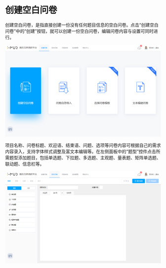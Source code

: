 # 创建空白问卷

创建空白问卷，是指直接创建一份没有任何题目信息的空白问卷。点击“创建空白问卷”中的“创建”按钮，就可以创建一份空白问卷，编辑问卷内容与设置可同时进行。

![&#x521B;&#x5EFA;&#x7A7A;&#x767D;&#x95EE;&#x5377;](../../.gitbook/assets/image%20%2819%29.png)

项目名称、问卷标题、欢迎语、结束语、问题、选项等问卷内容可根据自己的需求内容录入，支持字体样式调整及富文本编辑等。在左侧面板中的“题型”控件点击所需题型添加题目，包括单选题、下拉题、多选题、主观题、量表题、矩阵单选题、联动题、信息栏等。

![&#x7A7A;&#x767D;&#x95EE;&#x5377;](../../.gitbook/assets/image%20%2827%29.png)

